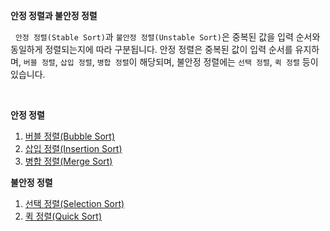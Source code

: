 **안정 정렬과 불안정 정렬**

&nbsp;&nbsp;`안정 정렬(Stable Sort)`과 `불안정 정렬(Unstable Sort)`은 중복된 값을 입력 순서와 동일하게 정렬되는지에 따라 구분됩니다. 안정 정렬은 중복된 값이 입력 순서를 유지하며, `버블 정렬`, `삽입 정렬`, `병합 정렬`이 해당되며, 불안정 정렬에는 `선택 정렬`, `퀵 정렬` 등이 있습니다.

<br>

**안정 정렬**

1. [버블 정렬(Bubble Sort)](./BubbleSort.md)
2. [삽입 정렬(Insertion Sort)](./InsertionSort.md)
3. [병합 정렬(Merge Sort)](./MergeSort.md)

**불안정 정렬**

1. [선택 정렬(Selection Sort)](./SelectionSort.md)
2. [퀵 정렬(Quick Sort)](./QuickSort.md)
